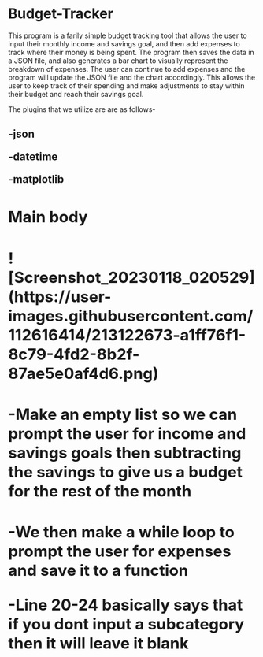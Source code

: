 # Budget-Tracker
This program is a farily simple budget tracking tool that allows the user to input their monthly income and savings goal, and then add expenses to track where their money is being spent. The program then saves the data in a JSON file, and also generates a bar chart to visually represent the breakdown of expenses. The user can continue to add expenses and the program will update the JSON file and the chart accordingly. This allows the user to keep track of their spending and make adjustments to stay within their budget and reach their savings goal.

The plugins that we utilize are are as follows- <h2>
  
<b>-json<b>
  
<b>-datetime<b>
  
<b>-matplotlib<b>

<h2> Main body<h2>

 <h2> ![Screenshot_20230118_020529](https://user-images.githubusercontent.com/112616414/213122673-a1ff76f1-8c79-4fd2-8b2f-87ae5e0af4d6.png)<h2>
 
-Make an empty list so we can prompt the user for income and savings goals then subtracting the savings to give us a budget for the rest of the month<h2>
  -We then make a while loop to prompt the user for expenses and save it to a function
  
  -Line 20-24 basically says that if you dont input a subcategory then it will leave it blank
 
